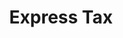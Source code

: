 ---
title: Express Tax
slug: express-tax
updated-on: '2024-05-30T13:44:31.749Z'
created-on: '2024-05-30T13:41:46.671Z'
published-on: '2024-05-30T13:54:32.469Z'
f_city-state-2:
- cms/city/rome-ga.md
- cms/city/akron-oh.md
- cms/city/pearland-tx.md
f_locations:
- cms/payday-loan/express-tax-17197.md
- cms/payday-loan/express-tax-17198.md
- cms/payday-loan/express-tax-17199.md
f_states:
- cms/state/georgia.md
- cms/state/ohio.md
- cms/state/texas.md
layout: '[company].html'
tags: company
---